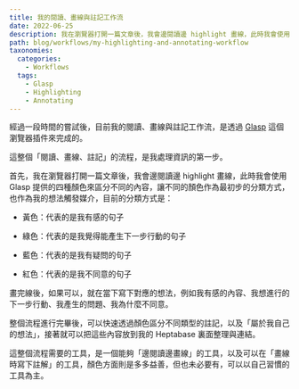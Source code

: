 ```yaml
---
title: 我的閱讀、畫線與註記工作流
date: 2022-06-25
description: 我在瀏覽器打開一篇文章後，我會邊閱讀邊 highlight 畫線，此時我會使用 Glasp 提供的四種顏色來區分不同的內容，讓不同的顏色作為最初步的分類方式，也作為我的想法觸發媒介。
path: blog/workflows/my-highlighting-and-annotating-workflow
taxonomies:
  categories: 
    - Workflows
  tags: 
    - Glasp
    - Highlighting
    - Annotating
---
```


經過一段時間的嘗試後，目前我的閱讀、畫線與註記工作流，是透過 [Glasp](https://glasp.co/) 這個瀏覽器插件來完成的。

這整個「閱讀、畫線、註記」的流程，是我處理資訊的第一步。

首先，我在瀏覽器打開一篇文章後，我會邊閱讀邊 highlight 畫線，此時我會使用 Glasp 提供的四種顏色來區分不同的內容，讓不同的顏色作為最初步的分類方式，也作為我的想法觸發媒介，目前的分類方式是：

* 黃色：代表的是我有感的句子

* 綠色：代表的是我覺得能產生下一步行動的句子

* 藍色：代表的是我有疑問的句子

* 紅色：代表的是我不同意的句子

畫完線後，如果可以，就在當下寫下對應的想法，例如我有感的內容、我想進行的下一步行動、我產生的問題、我為什麼不同意。

整個流程進行完畢後，可以快速透過顏色區分不同類型的註記，以及「屬於我自己的想法」，接著就可以把這些內容放到我的 Heptabase 裏面整理與連結。

這整個流程需要的工具，是一個能夠「邊閱讀邊畫線」的工具，以及可以在「畫線時寫下註解」的工具，顏色方面則是多多益善，但也未必要有，可以以自己習慣的工具為主。